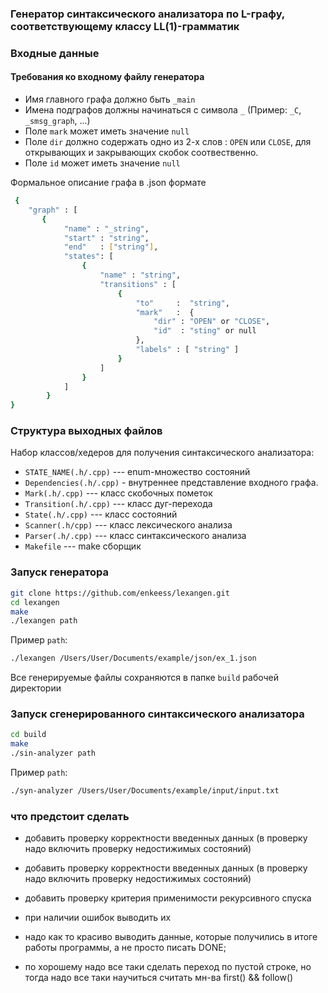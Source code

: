 ### Генератор синтаксического анализатора по L-графу, соответствующему классу LL(1)-грамматик

### Входные данные 

#### Требования ко входному файлу генератора
+ Имя главного графа должно быть `_main`
+ Имена подграфов должны начинаться с символа `_` (Пример: `_C`, `_smsg_graph`, ...)
+ Поле `mark` может иметь значение `null`
+ Поле `dir` должно содержать одно из 2-х слов : `OPEN` или  `CLOSE`, для открывающих и закрывающих скобок соотвественно. 
+ Поле `id` может иметь значение `null`

Формальное описание графа в .json формате
```sh
 {
    "graph" : [
       {     
            "name" : "_string",  
            "start" : "string",   
            "end"   : ["string"],   
            "states": [  
                {  
                    "name" : "string",  
                    "transitions" : [  
                        {  
                            "to"     :  "string",  
                            "mark"   :  { 
                                "dir" : "OPEN" or "CLOSE",
                                "id"  : "sting" or null
                            },  
                            "labels" : [ "string" ]  
                        } 
                    ]
                }  
            ]  
        }  
}  
```
### Структура выходных файлов

Набор классов/хедеров для получения синтаксического анализатора:

+ `STATE_NAME(.h/.cpp)` --- enum-множество состояний
+ `Dependencies(.h/.cpp)` - внутреннее представление входного графа.
+ `Mark(.h/.cpp)` --- класс скобочных пометок
+ `Transition(.h/.cpp)` --- класс дуг-перехода
+ `State(.h/.cpp)` --- класс состояний
+ `Scanner(.h/cpp)` --- класс лексического анализа
+ `Parser(.h/.cpp)` --- класс синтаксического анализа
+ `Makefile` --- make сборщик 

### Запуск генератора 

``` sh
git clone https://github.com/enkeess/lexangen.git
cd lexangen
make
./lexangen path
```
Пример `path`:
``` sh
./lexangen /Users/User/Documents/example/json/ex_1.json
```
Все генерируемые файлы сохраняются в папке `build` рабочей директории

### Запуск сгенерированного синтаксического анализатора
``` sh
cd build
make
./sin-analyzer path
```

Пример `path`:

``` sh
./syn-analyzer /Users/User/Documents/example/input/input.txt
```


### что предстоит сделать

+ добавить проверку корректности введенных данных (в проверку надо включить проверку недостижимых состояний)
+ добавить проверку корректности введенных данных (в проверку надо включить проверку недостижимых состояний)
+ добавить проверку критерия применимости рекурсивного спуска

+ при наличии ошибок выводить их

+ надо как то красиво выводить данные, которые получились в итоге работы программы, а не просто писать DONE;

+ по хорошему надо все таки сделать переход по пустой строке, но тогда надо все таки научиться считать мн-ва first() && follow()

